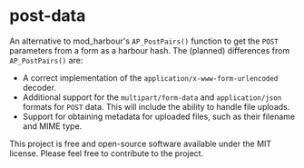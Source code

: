 # post-data

An alternative to mod_harbour's `AP_PostPairs()` function to get the `POST`
parameters from a form as a harbour hash. The (planned) differences from
`AP_PostPairs()` are:

- A correct implementation of the `application/x-www-form-urlencoded` decoder.
- Additional support for the `multipart/form-data` and `application/json`
  formats for `POST` data. This will include the ability to handle file uploads.
- Support for obtaining metadata for uploaded files, such as their filename and
  MIME type.

This project is free and open-source software available under the MIT license.
Please feel free to contribute to the project.

